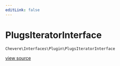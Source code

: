 ```yaml
---
editLink: false
---
```


# PlugsIteratorInterface

`Chevere\Interfaces\Plugin\PlugsIteratorInterface`

[view source](https://github.com/chevere/chevere/blob/master/interfaces/Plugin/PlugsIteratorInterface.php)

